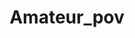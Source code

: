 ---
title: Amateur_pov
crosslinks:
- AmateursVideos
- Amateur_Tenn_Girls
- Asshole_Lover
- amateursextapes
- MassiveTitsnAss
---